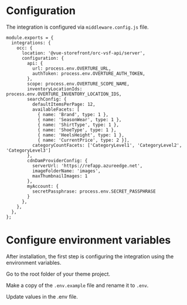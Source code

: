 # Configuration
The integration is configured via `middleware.config.js` file.

```
module.exports = {
  integrations: {
    occ: {
      location: '@vue-storefront/orc-vsf-api/server',
      configuration: {
        api: {
          url: process.env.OVERTURE_URL,
          authToken: process.env.OVERTURE_AUTH_TOKEN,
        },
        scope: process.env.OVERTURE_SCOPE_NAME,
        inventoryLocationIds: process.env.OVERTURE_INVENTORY_LOCATION_IDS,
        searchConfig: {
          defaultItemsPerPage: 12,
          availableFacets: [
            { name: 'Brand', type: 1 },
            { name: 'SeasonWear', type: 1 },
            { name: 'ShirtType', type: 1 },
            { name: 'ShoeType', type: 1 },
            { name: 'HeelsHeight', type: 1 },
            { name: 'CurrentPrice', type: 2 }],
          categoryCountFacets: ['CategoryLevel1', 'CategoryLevel2', 'CategoryLevel3']
        },
        cdnDamProviderConfig: {
          serverUrl: 'https://refapp.azureedge.net',
          imageFolderName: 'images',
          maxThumbnailImages: 1
        },
        myAccount: {
          secretPassphrase: process.env.SECRET_PASSPHRASE
        }
      },
    },
  },
};

```

# Configure environment variables
After installation, the first step is configuring the integration using the environment variables.
 
Go to the root folder of your theme project.
 
Make a copy of the `.env.example` file and rename it to `.env`.

Update values in the .env file.